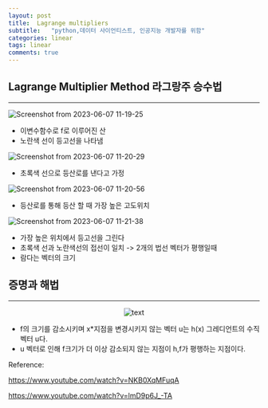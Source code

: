 ```yaml
---
layout: post
title:  Lagrange multipliers
subtitle:   "python,데이터 사이언티스트, 인공지능 개발자를 위함"
categories: linear
tags: linear
comments: true
---
```

## Lagrange Multiplier Method 라그랑주 승수법
---

![Screenshot from 2023-06-07 11-19-25](https://github.com/ndb796/python-for-coding-test/assets/70193130/ac695412-7160-42b3-91da-103360467c6f)
+ 이변수함수로 f로 이루어진 산
+ 노란색 선이 등고선을 나타냄

![Screenshot from 2023-06-07 11-20-29](https://github.com/ndb796/python-for-coding-test/assets/70193130/25d9cdd4-6483-4e43-a432-be348ddee99d)
+ 초록색 선으로 등산로를 낸다고 가정

![Screenshot from 2023-06-07 11-20-56](https://github.com/ndb796/python-for-coding-test/assets/70193130/b0f93f7c-ecec-4f36-aa0d-10b188b11049)
+ 등산로를 통해 등산 할 때 가장 높은 고도위치

![Screenshot from 2023-06-07 11-21-38](https://github.com/ndb796/python-for-coding-test/assets/70193130/746f32e2-b9e2-4ac4-99b5-2e9ca8ddce37)
+ 가장 높은 위치에서 등고선을 그린다
+ 초록색 선과 노란색선의 접선이 일치 -> 2개의 법선 벡터가 평행일때
+ 람다는 벡터의 크기



## 증명과 해법
---
<p align="center">
  <img src="https://github.com/zziny-mago/PS/assets/70193130/0a9e768a-edaf-47ac-9900-70d4a802d50e" alt="text" width="number" />
</p>

+ f의 크기를 감소시키며 x*지점을 변경시키지 않는 벡터 u는 h(x) 그레디언트의 수직 벡터 u다. 
+ u 벡터로 인해 f크기가 더 이상 감소되지 않는 지점이 h,f가 평행하는 지점이다.



Reference:

<https://www.youtube.com/watch?v=NKB0XqMFuqA>

<https://www.youtube.com/watch?v=lmD9p6J_-TA>